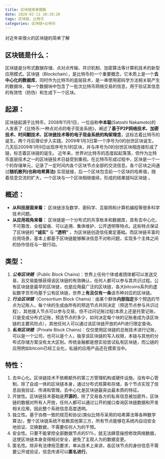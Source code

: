 ```yaml
---
title: 区块链简单理解
date: 2020-02-11 10:19:20
tags: 区块链，比特币
categories: 区块链+比特币
---
```

对近年来很火的区块链的简单了解
<!--more-->
## 区块链是什么：
区块链是分布式数据存储、点对点传输、共识机制、加密算法等计算机技术的新型应用模式。区块链（Blockchain），是比特币的一个重要概念，它本质上是一个**去中心化的数据库**，同时作为比特币的底层技术，是一串使用密码学方法相关联产生的数据块，每一个数据块中包含了一批次比特币网络交易的信息，用于验证其信息的有效性（防伪）和生成下一个区块。
## 起源：
区块链起源于比特币，2008年11月1日，一位自称**中本聪**(Satoshi Nakamoto)的人发表了《比特币:一种点对点的电子现金系统》，阐述了**基于P2P网络技术、加密技术、时间戳技术、区块链技术等的电子现金系统的构架理念**，这标志着比特币的诞生。两个月后理论步入实践，2009年1月3日第一个序号为0的创世区块诞生。几天后2009年1月9日出现序号为1的区块，并与序号为0的创世区块相连接形成了链，标志着区块链的诞生。
近年来，世界对比特币的态度起起落落，但作为比特币底层技术之一的区块链技术日益受到重视。在比特币形成过程中，区块是一个一个的存储单元，记录了一定时间内各个区块节点全部的交流信息。各个区块之间通过**随机散列(也称哈希算法)** 实现链接，后一个区块包含前一个区块的哈希值，随着信息交流的扩大，一个区块与一个区块相继接续，形成的结果就叫区块链 。

## 概述：
 - **从科技层面来看：** 区块链涉及数学、密码学、互联网和计算机编程等很多科学技术问题。
 - **从应用视角来看：** 区块链是一个分布式的共享账本和数据库，具有去中心化、不可篡改、全程留痕、可以追溯、集体维护、公开透明等特点。这些特点保证了区块链的 **“诚实”** 与 **“透明”** ，为区块链创造信任奠定基础。而区块链丰富的应用场景，基本上都基于区块链能够解决信息不对称问题，实现多个主体之间的协作信任与一致行动。

## 类型：
 1. ***公有区块链***（Public Block Chains)：世界上任何个体或者团体都可以发送交易，且交易能够获得该区块链的有效确认，任何人都可以参与其共识过程。公有区块链是最早的区块链，也是应用最广泛的区块链，各大bitcoins系列的虚拟数字货币均基于公有区块链，世界上**有且仅有一条**该币种对应的区块链。
 2. ***行业区块链***（Consortium Block Chains)：由某个群体**内部指定**多个预选的节点为记账人，每个块的生成由所有的预选节点共同决定（预选节点参与共识过程），其他接入节点可以参与交易，但不过问记账过程(本质上还是托管记账，只是变成分布式记账，预选节点的多少，如何决定每个块的记账者成为该区块链的主要风险点），其他任何人可以通过该区块链开放的API进行限定查询。
 3. ***私有区块链***（Private Block Chains)：仅仅使用区块链的总账技术进行记账，可以是一个公司，也可以是个人，独享该区块链的写入权限，本链与其他的分布式存储方案没有太大区别。传统金融都是想实验尝试私有区块链，而公链的应用例如bitcoin已经工业化，私链的应用产品还在摸索当中。
 

## 特性：
 1. 去中心化。区块链技术不依赖额外的第三方管理机构或硬件设施，没有中心管制，除了自成一体的区块链本身，通过分布式核算和存储，各个节点实现了信息自我验证、传递和管理。去中心化是区块链最突出最本质的特征。
 2. 开放性。区块链技术基础是**开源的**，除了交易各方的私有信息被加密外，区块链的数据对所有人开放，任何人都可以通过公开的接口查询区块链数据和开发相关应用，因此整个系统信息高度透明。
 3. 独立性。基于协商一致的规范和协议(类似比特币采用的哈希算法等各种数学算法)，整个区块链系统不依赖其他第三方，所有节点能够在系统内自动安全地验证、交换数据，不需要任何人为的干预。
 4. 安全性。只要不能掌控全部数据节点的51%，就无法肆意操控修改网络数据，这使区块链本身变得相对安全，避免了主观人为的数据变更。
 5. 匿名性。除非有法律规范要求，单从技术上来讲，各区块节点的身份信息不需要公开或验证，信息传递可以**匿名进行**。



 
 
 

  
